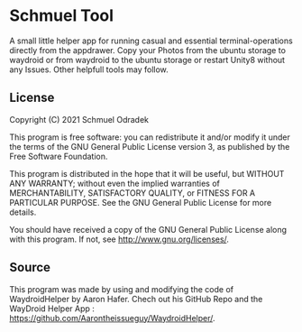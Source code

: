 # Schmuel Tool

A small little helper app for running casual and essential terminal-operations directly from the appdrawer. Copy your Photos from the ubuntu storage to waydroid or from waydroid to the ubuntu storage or restart Unity8 without any Issues. Other helpfull tools may follow.

## License

Copyright (C) 2021  Schmuel Odradek

This program is free software: you can redistribute it and/or modify it under the terms of the GNU General Public License version 3, as published
by the Free Software Foundation.

This program is distributed in the hope that it will be useful, but WITHOUT ANY WARRANTY; without even the implied warranties of MERCHANTABILITY, SATISFACTORY QUALITY, or FITNESS FOR A PARTICULAR PURPOSE.  See the GNU General Public License for more details.

You should have received a copy of the GNU General Public License along with this program.  If not, see <http://www.gnu.org/licenses/>.

## Source

This program was made by using and modifying the code of WaydroidHelper by Aaron Hafer. Chech out his GitHub Repo and the WayDroid Helper App :  <https://github.com/Aarontheissueguy/WaydroidHelper/>.